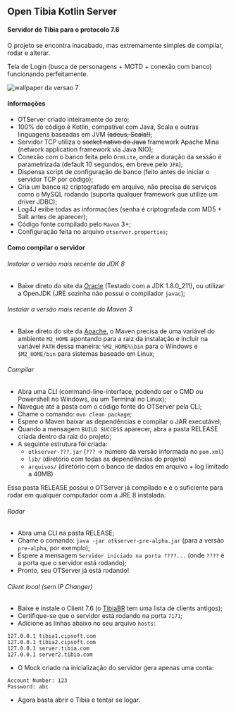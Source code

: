 ## Open Tibia Kotlin Server

#### Servidor de Tibia para o protocolo 7.6

O projeto se encontra inacabado, mas extremamente simples de compilar, rodar e alterar.

Tela de Login (busca de personagens + MOTD + conexão com banco) funcionando perfeitamente.

![wallpaper da versao 7](https://www.tibiawiki.com.br/images/5/50/Client_Artwork_7.0.jpg)

#### Informações
- OTServer criado inteiramente do zero;
- 100% do código é Kotlin, compatível com Java, Scala e outras linguagens baseadas em JVM ~~(adeus, Scala!)~~;
- Servidor TCP utiliza o ~~socket nativo do Java~~ framework Apache Mina (network application framework via Java NIO);
- Conexão com o banco feita pelo `OrmLite`, onde a duração da sessão é parametrizada (default 10 segundos, em breve pelo `JPA`);
- Dispensa script de configuração de banco (feito antes de iniciar o servidor TCP por código);
- Cria um banco `H2` criptografado em arquivo, não precisa de serviços como o MySQL rodando (suporta qualquer framework que utilize um driver JDBC);
- Log4J exibe todas as informações (senha é criptografada com MD5 + Salt antes de aparecer);
- Código fonte compilado pelo `Maven` 3+;
- Configuração feita no arquivo `otserver.properties`;

#### Como compilar o servidor

###### Instalar a versão mais recente da JDK 8
* Baixe direto do site da [Oracle](https://www.oracle.com/technetwork/pt/java/javase/downloads/jdk8-downloads-2133151.html) (Testado com a JDK 1.8.0_211), ou utilizar a OpenJDK (JRE sozinha não possui o compilador `javac`);

###### Instalar a versão mais recente do Maven 3
* Baixe direto do site da [Apache](http://maven.apache.org/download.cgi), o Maven precisa de uma variável do ambiente `M2_HOME` apontando para a raiz da instalação e incluir na variável `PATH` dessa maneira: `%M2_HOME%\bin` para o Windows e `$M2_HOME/bin` para sistemas baseado em Linux;

###### Compilar
* Abra uma CLI (command-line-interface, podendo ser o CMD ou Powershell no Windows, ou um Terminal no Linux);
* Navegue até a pasta com o código fonte do OTServer pela CLI;
* Chame o comando: `mvn clean package`;
* Espere o Maven baixar as dependências e compilar o JAR executável;
* Quando a mensagem `BUILD SUCCESS` aparecer, abra a pasta RELEASE criada dentro da raiz do projeto;
* A seguinte estrutura foi criada:
  * `otkserver-???.jar` (`???` -> número da versão informada no `pom.xml`)
  * `lib/` (diretório com todas as dependências do projeto)
  * `arquivos/` (diretório com o banco de dados em arquivo + log limitado a 40MB)

Essa pasta RELEASE possui o OTServer já compilado e é o suficiente para rodar em qualquer computador com a JRE 8 instalada.

###### Rodar
* Abra uma CLI na pasta RELEASE;
* Chame o comando: `java -jar otkserver-pre-alpha.jar` (para a versão `pre-alpha`, por exemplo);
* Espere a mensagem `Servidor iniciado na porta ????...` (onde `????` é a porta que o servidor está rodando);
* Pronto, seu OTServer já está rodando!

###### Client local (sem IP Changer)

* Baixe e instale o Client 7.6 (o [TibiaBR](https://www.tibiabr.com/downloads/clients-antigos/) tem uma lista de clients antigos);
* Certifique-se que o servidor está rodando na porta `7171`;
* Adicione as linhas abaixo no seu arquivo `hosts`:


```
127.0.0.1 tibia1.cipsoft.com
127.0.0.1 tibia2.cipsoft.com
127.0.0.1 server.tibia.com
127.0.0.1 server2.tibia.com
```

- O Mock criado na inicialização do servidor gera apenas uma conta:

```
Account Number: 123
Password: abc
```

* Agora basta abrir o Tibia e tentar se logar.
